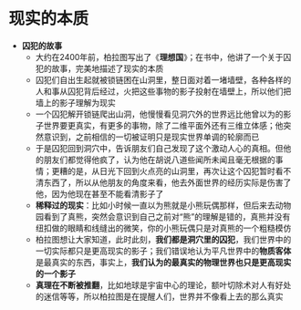 # 现实的本质
* **囚犯的故事**
  * 大约在2400年前，柏拉图写出了《**理想国**》；在书中，他讲了一个关于囚犯的故事，完美地描述了现实的本质
  * 囚犯们自出生起就被锁链困在山洞里，整日面对着一堵墙壁，各种各样的人和事从囚犯背后经过，火把这些事物的影子投射在墙壁上，所以他们把墙上的影子理解为现实
  * 一个囚犯解开锁链爬出山洞，他慢慢看见洞穴外的世界远比他曾以为的影子世界要更真实，有更多的事物，除了二维平面外还有三维立体感；他突然意识到，之前相信的一切被证明只是现实世界单调的轮廓而已
  * 于是囚犯回到洞穴中，告诉朋友们自己发现了这个激动人心的真相。但他的朋友们都觉得他疯了，认为他在胡说八道些闻所未闻且毫无根据的事情；更糟的是，从日光下回到火点亮的山洞里，再次让这个囚犯暂时看不清东西了，所以从他朋友的角度来看，他去外面世界的经历实际是伤害了他，因为他现在甚至不能看清影子了
  * **稀释过的现实**：比如小时候一直以为熊就是小熊玩偶那样，但后来去动物园看到了真熊，突然会意识到自己之前对“熊”的理解是错的，真熊并没有纽扣做的眼睛和线缝出的微笑，你的小熊玩偶只是对真熊的一个粗糙模仿
  * 柏拉图想让大家知道，此时此刻，**我们都是洞穴里的囚犯**，我们世界中的一切实际都只是更高现实的影子；我们错误地认为平凡世界中的**物质客体**是最真实的东西，事实上，**我们认为的最真实的物理世界也只是更高现实的一个影子**
  * **真理在不断被推翻**，比如地球是宇宙中心的理论，额叶切除术对人有好处的迷信等等，所以柏拉图是在提醒人们，世界并不像看上去的那么真实